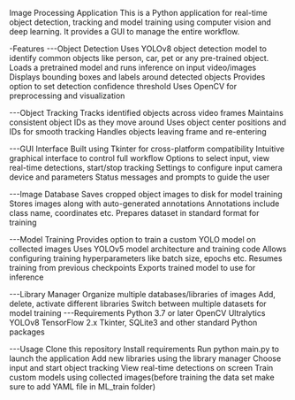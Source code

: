 
Image Processing Application
This is a Python application for real-time object detection, tracking and model training using computer vision and deep learning. It provides a GUI to manage the entire workflow.

-Features
---Object Detection
Uses YOLOv8 object detection model to identify common objects like person, car, pet or any pre-trained object.
Loads a pretrained model and runs inference on input video/images
Displays bounding boxes and labels around detected objects
Provides option to set detection confidence threshold
Uses OpenCV for preprocessing and visualization

---Object Tracking
Tracks identified objects across video frames
Maintains consistent object IDs as they move around
Uses object center positions and IDs for smooth tracking
Handles objects leaving frame and re-entering

---GUI Interface
Built using Tkinter for cross-platform compatibility
Intuitive graphical interface to control full workflow
Options to select input, view real-time detections, start/stop tracking
Settings to configure input camera device and parameters
Status messages and prompts to guide the user

---Image Database
Saves cropped object images to disk for model training
Stores images along with auto-generated annotations
Annotations include class name, coordinates etc.
Prepares dataset in standard format for training

---Model Training
Provides option to train a custom YOLO model on collected images
Uses YOLOv5 model architecture and training code
Allows configuring training hyperparameters like batch size, epochs etc.
Resumes training from previous checkpoints
Exports trained model to use for inference

---Library Manager
Organize multiple databases/libraries of images
Add, delete, activate different libraries
Switch between multiple datasets for model training
---Requirements
Python 3.7 or later
OpenCV
Ultralytics YOLOv8
TensorFlow 2.x
Tkinter, SQLite3 and other standard Python packages

---Usage
Clone this repository
Install requirements
Run python main.py to launch the application
Add new libraries using the library manager
Choose input and start object tracking
View real-time detections on screen
Train custom models using collected images(before training the data set make sure to add YAML file in ML_train folder)
